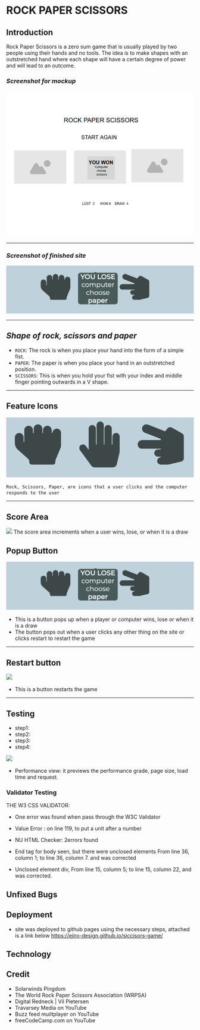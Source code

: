 # ROCK PAPER SCISSORS

## Introduction

Rock Paper Scissors is a zero sum game that is usually played by two people using their hands and no tools. The idea is to make shapes with an outstretched hand where each shape will have a certain degree of power and will lead to an outcome.

### *Screenshot for mockup*
![](readme-images/image-mockup.png)
___

### *Screenshot of finished site*
![](readme-images/Screenshot-icons-popup.png)
___

## *Shape of rock, scissors and paper*
- `ROCK`: The rock is when you place your hand into the form of a simple fist.
- `PAPER`: The paper is when you place your hand in an outstretched position.
- `SCISSORS`: This is when you hold your fist with your index and middle finger pointing outwards in a V shape.

------

## Feature Icons
![](readme-images/Screenshot-icons.png)
```
Rock, Scissors, Paper, are icons that a user clicks and the computer responds to the user
````
------

## Score Area
![](readme-images/Screenshot-score-area.png)
The score area increments when a user wins, lose, or when it is a draw

## Popup Button
![](readme-images/Screenshot-icons-popup.png)
- This is a button pops up when a player or computer wins, lose or when it is a draw 
- The button pops out when a user clicks any other thing on the site or clicks restart to restart the game
---

## Restart button
![](readme-images/Screenshot-restart.png)
- This is a button restarts the game
---
## Testing
- step1:
- step2:
- step3:
- step4:

![](readme-images/Screenshot-performance.png)
- Performance view: it previews the performance grade, page size, load time and request.

### Validator Testing
THE W3 CSS VALIDATOR:
- One error was found when pass through the W3C Validator
- Value Error : on line 119, to put a unit after a number 

- NU HTML Checker: 2errors found
- End tag for body seen, but there were unclosed elements From line 36, column 1; to line 36, column 7. and was corrected
- Unclosed element div, From line 15, column 5; to line 15, column 22, and was corrected.

## Unfixed Bugs 

## Deployment
- site was deployed to github pages using the necessary steps, attached is a link below
https://ejiro-design.github.io/siccisors-game/

## Technology

##

## Credit
- Solarwinds Pingdom
- The World Rock Paper Scissors Association (WRPSA)
- Digital Redneck | Vil Pietersen
- Travarsey Media on YouTube
- Buzz feed muiltplayer on YouTube
- freeCodeCamp.com on YouTube




